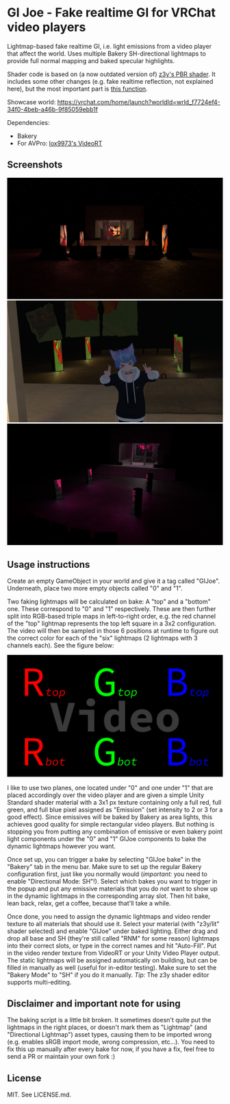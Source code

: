# GI Joe - Fake realtime GI for VRChat video players

Lightmap-based fake realtime GI, i.e. light emissions from a video player that affect the world. Uses multiple Bakery SH-directional lightmaps to provide full normal mapping and baked specular highlights.

Shader code is based on (a now outdated version of) [z3y's PBR shader](https://github.com/z3y/shaders). It includes some other changes (e.g. fake realtime reflection, not explained here), but the most important part is [this function](https://github.com/PiMaker/gi-joe/blob/f0690d3a9f851c858d7348909775c8ddd69e5ed5/z3y/shaders/Shaders/lit/Bakery.cginc#L334).

Showcase world: https://vrchat.com/home/launch?worldId=wrld_f7724ef4-34f0-4beb-a46b-9f85059ebb1f

Dependencies:
* Bakery
* For AVPro: [lox9973's VideoRT](https://drive.google.com/file/d/1XQBybXg2D87AueLI87UuujA3jDN4fU33/view)

## Screenshots

![frontal](images/img0.png)
![me](images/img1.png)
![top](images/img2.png)

## Usage instructions

Create an empty GameObject in your world and give it a tag called "GIJoe". Underneath, place two more empty objects called "0" and "1".

Two faking lightmaps will be calculated on bake: A "top" and a "bottom" one. These correspond to "0" and "1" respectively. These are then further split into RGB-based triple maps in left-to-right order, e.g. the red channel of the "top" lightmap represents the top left square in a 3x2 configuration. The video will then be sampled in those 6 positions at runtime to figure out the correct color for each of the "six" lightmaps (2 lightmaps with 3 channels each). See the figure below:

![lightmap channel explainer](images/explainer.jpg)

I like to use two planes, one located under "0" and one under "1" that are placed accordingly over the video player and are given a simple Unity Standard shader material with a 3x1 px texture containing only a full red, full green, and full blue pixel assigned as "Emission" (set intensity to 2 or 3 for a good effect). Since emissives will be baked by Bakery as area lights, this achieves good quality for simple rectangular video players. But nothing is stopping you from putting any combination of emissive or even bakery point light components under the "0" and "1" GIJoe components to bake the dynamic lightmaps however you want.

Once set up, you can trigger a bake by selecting "GIJoe bake" in the "Bakery" tab in the menu bar. Make sure to set up the regular Bakery configuration first, just like you normally would (*important:* you need to enable "Directional Mode: SH"!). Select which bakes you want to trigger in the popup and put any emissive materials that you do *not* want to show up in the dynamic lightmaps in the corresponding array slot. Then hit bake, lean back, relax, get a coffee, because that'll take a while.

Once done, you need to assign the dynamic lightmaps and video render texture to all materials that should use it. Select your material (with "z3y/lit" shader selected) and enable "GIJoe" under baked lighting. Either drag and drop all base and SH (they're still called "RNM" for some reason) lightmaps into their correct slots, or type in the correct names and hit "Auto-Fill". Put in the video render texture from VideoRT or your Unity Video Player output. The static lightmaps will be assigned automatically on building, but can be filled in manually as well (useful for in-editor testing). Make sure to set the "Bakery Mode" to "SH" if you do it manually. *Tip:* The z3y shader editor supports multi-editing.

## Disclaimer and important note for using

The baking script is a little bit broken. It sometimes doesn't quite put the lightmaps in the right places, or doesn't mark them as "Lightmap" (and "Directional Lightmap") asset types, causing them to be imported wrong (e.g. enables sRGB import mode, wrong compression, etc...). You need to fix this up manually after every bake for now, if you have a fix, feel free to send a PR or maintain your own fork :)

## License

MIT. See LICENSE.md.
